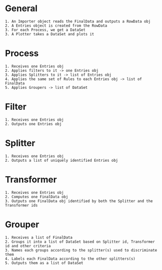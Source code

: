
# General
    1. An Importer object reads the FinalData and outputs a RowData obj
    2. A Entries object is created from the RowData
    3. For each Process, we get a DataSet
    3. A Plotter takes a DataSet and plots it

# Process
    1. Receives one Entries obj
    2. Applies filters to it -> one Entries obj
    3. Applies Splitters to it -> list of Entries obj
    4. Applies the same set of Rules to each Entries obj -> list of FinalData
    5. Applies Groupers -> list of DataSet

# Filter
    1. Receives one Entries obj
    2. Outputs one Entries obj

# Splitter
    1. Receives one Entries obj
    2. Outputs a list of uniquely identified Entries obj

# Transformer
    1. Receives one Entries obj
    2. Computes one FinalData obj
    3. Outputs one FinalData obj identified by both the Splitter and the Transformer ids

# Grouper
    1. Receives a list of FinalData
    2. Groups it into a list of DataSet based on Splitter id, Transformer id and other criteria
    3. Names each groups according to the splitter(s) used to discriminate them
    4. Labels each FinalData according to the other splitters(s) 
    5. Outputs them as a list of DataSet
